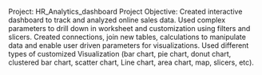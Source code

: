 Project: HR_Analytics_dashboard
Project Objective: Created interactive dashboard to track and analyzed online sales data. Used complex parameters to drill down in worksheet and customization using filters and slicers. Created connections, join new tables, calculations to manipulate data and enable user driven parameters for visualizations. Used different types of customized Visualization (bar chart, pie chart, donut chart, clustered bar chart, scatter chart, Line chart, area chart, map, slicers, etc).
